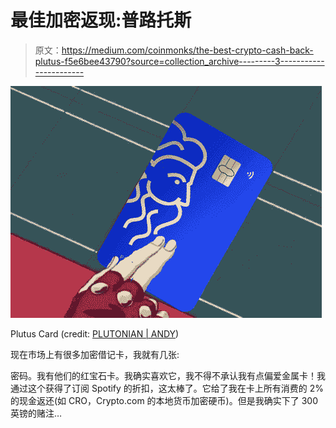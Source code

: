 # 最佳加密返现:普路托斯

> 原文：<https://medium.com/coinmonks/the-best-crypto-cash-back-plutus-f5e6bee43790?source=collection_archive---------3----------------------->

![](img/6687e12c9244d99cb8d77f820d67bb0d.png)

Plutus Card (credit: [PLUTONIAN | ANDY](https://medium.com/u/dadfc1948b8b?source=post_page-----f5e6bee43790--------------------------------))

现在市场上有很多加密借记卡，我就有几张:

密码。我有他们的红宝石卡。我确实喜欢它，我不得不承认我有点偏爱金属卡！我通过这个获得了订阅 Spotify 的折扣，这太棒了。它给了我在卡上所有消费的 2%的现金返还(如 CRO，Crypto.com 的本地货币加密硬币)。但是我确实下了 300 英镑的赌注…